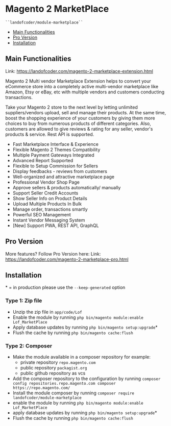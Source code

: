 # Magento 2 MarketPlace

    ``landofcoder/module-marketplace``

 - [Main Functionalities](#markdown-header-main-functionalities)
 - [Pro Version](#markdown-header-pro-version)
 - [Installation](#markdown-header-installation)

## Main Functionalities
Link: https://landofcoder.com/magento-2-marketplace-extension.html

Magento 2 Multi vendor Marketplace Extension helps to convert your eCommerce store into a completely active multi-vendor marketplace like Amazon, Etsy or eBay, etc with multiple vendors and customers conducting transactions.

Take your Magento 2 store to the next level by letting unlimited suppliers/vendors upload, sell and manage their products.
At the same time, boost the shopping experience of your customers by giving them more choices to buy from numerous products of different categories. Also, customers are allowed to give reviews & rating for any seller, vendor's products & service.
Rest API is supported.

- Fast Marketplace Interface & Experience
- Flexible Magento 2 Themes Compatibility
- Multiple Payment Gateways Integrated
- Advanced Report Supported
- Flexible to Setup Commission for Sellers
- Display feedbacks - reviews from customers
- Well-organized and attractive marketplace page
- Professional Vendor Shop Page
- Approve sellers & products automatically/ manually
- Support Seller Credit Accounts
- Show Seller Info on Product Details
- Upload Multiple Products In Bulk
- Manage order, transactions smartly
- Powerful SEO Management
- Instant Vendor Messaging System
- [New] Support PWA, REST API, GraphQL

## Pro Version
More features? Follow Pro Version here:
Link: https://landofcoder.com/magento-2-marketplace-pro.html

## Installation
\* = in production please use the `--keep-generated` option

### Type 1: Zip file

 - Unzip the zip file in `app/code/Lof`
 - Enable the module by running `php bin/magento module:enable Lof_MarketPlace`
 - Apply database updates by running `php bin/magento setup:upgrade`\*
 - Flush the cache by running `php bin/magento cache:flush`

### Type 2: Composer

 - Make the module available in a composer repository for example:
    - private repository `repo.magento.com`
    - public repository `packagist.org`
    - public github repository as vcs
 - Add the composer repository to the configuration by running `composer config repositories.repo.magento.com composer https://repo.magento.com/`
 - Install the module composer by running `composer require landofcoder/module-marketplace`
 - enable the module by running `php bin/magento module:enable Lof_MarketPlace`
 - apply database updates by running `php bin/magento setup:upgrade`\*
 - Flush the cache by running `php bin/magento cache:flush`
